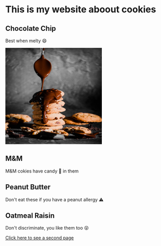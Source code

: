 # This is my website aboout cookies

## Chocolate Chip
Best when melty :smile:

<img alt="a stack of cookies" src="tamas-pap-98Kk8vwPbgs-unsplash.jpg" width="300px" height="300px">

## M&M
M&M cokies have candy :candy: in them 

## Peanut Butter
Don't eat these if you have a peanut allergy :warning:


## Oatmeal Raisin
Don't discriminate, you like them too :stuck_out_tongue_closed_eyes:

[Click here to see a second page](secondPage.md)
